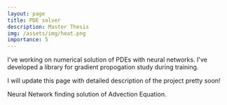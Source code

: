```yaml
---
layout: page
title: PDE solver
description: Master Thesis
img: /assets/img/heat.png
importance: 5
---
```



I've working on numerical solution of PDEs with neural networks. I've developed a library for gradient propogation study during training.

I will update this page with detailed description of the project pretty soon!

<div class="row">
    <div class="col-sm mt-3 mt-md-0">
        <img class="img-fluid rounded z-depth-1" src="{{ '/assets/img/advection_anim.png' | relative_url }}" alt="" title="example image"/>
    </div>
</div>
<div class="caption">
    Neural Network finding solution of Advection Equation.
</div>
